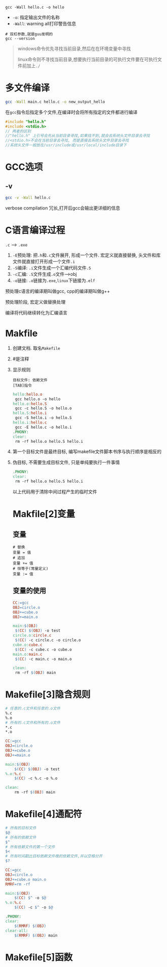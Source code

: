 ```shell
gcc -Wall hello.c -o hello
```

- `-o`: 指定输出文件的名称
- `-Wall`: warning all打印警告信息

```shell
# 双杠参数,就是guu发明的
gcc --version
```

>windows命令优先寻找当前目录,然后在在环境变量中寻找
>
>linux命令则不寻找当前目录,想要执行当前目录的可执行文件要在可执行文件前加上`./`

# 多文件编译

```sh
gcc -Wall main.c hello.c -o new_output_hello 
```

在`gcc`指令后指定多个文件,在编译时会将所有指定的文件都进行编译

```c
#include "hello.h"
#include <stdio.h>
// 两者的区别
//"hello.h" 上引号会先从当前目录寻找,如果找不到,就会去系统头文件目录去寻找
//<stdio.h>不会在当前目录去寻找, 而是直接去系统头文件目录去寻找
//系统头文件一般放在/usr/include或/usr/local/include目录下
```

# GCC选项

## -v

```sh
gcc -v -Wall hello.c
```

verbose compilation 冗长,打开后gcc会输出更详细的信息

# C语言编译过程

`.c` –> `.exe`

1. `-E`预处理: 把`.h`和`.c`文件展开, 形成一个文件. 宏定义就直接替换, 头文件和库文件就直接打开形成一个文件`.i`
2. `-S`编译: `.i`文件生成一个汇编代码文件`.S`
3. `-c`汇编: `.S`文件生成`.o`文件-->obj
4. `-o`链接: `.o`链接为`.exe`,`linux`下链接为`.elf`

预处理c语言的编译期叫做gcc, cpp的编译期叫做g++

预处理阶段, 宏定义做替换处理

编译将代码继续转化为汇编语言

# Makfile

1. 创建文档. 取名`Makefile`

2. #是注释

3. 显示规则
   ```
   目标文件: 依赖文件
   [TAB]指令
   ```

   ```makefile
   hello:hello.o
   	gcc hello.o -o hello
   hello.o:hello.S
   	gcc -c hello.S -o hello.o
   hello.S:hello.i
   	gcc -S hello.i -o hello.S
   hello.i:hello.c
   	gcc -E hello.c -o hello.i
   .PHONY:
   clear:
   	rm -rf hello.o hello.S hello.i
   ```

4. 第一个目标文件是最终目标, 编写makefile文件脚本书序与执行顺序是相反的

5. 伪目标, 不需要生成目标文件, 只是单纯要执行一件事情
   ```makefile
   .PHONY:
   clear:
   	rm -rf hello.o hello.S hello.i
   ```

   以上代码用于清除中间过程产生的临时文件

   # Makfile[2]变量

   ## 变量

   ```
   # 替换
   变量 = 值
   # 追加
   变量 += 值
   # 恒等于(常量定义)
   变量 := 值
   ```

   ## 变量的使用

   ```makefile
   CC:=gcc
   OBJ=circle.o
   OBJ+=cube.o
   OBJ+=main.o
   
   main:$(OBJ)
   	$(CC) $(OBJ) -o test
   circle.o:circle.c
   	$(CC) -c circle.c -o circle.o
   cube.o:cube.c
   	$(CC) -c cube.c -o cube.o
   main.o:main.c
   	$(CC) -c main.c -o main.o
   
   clean:
   	rm -rf $(OBJ) main
   ```

   

# Makefile[3]隐含规则

```makefile
# 任意的.c文件和任意的.o文件
%.c
%.o
# 所有的.c文件和所有的.o文件
*.c
*.o

```

```makefile
CC:=gcc
OBJ=circle.o
OBJ+=cube.o
OBJ+=main.o

main:$(OBJ)
	$(CC) $(OBJ) -o test
%.o:%.c
	$(CC) -c %.c -o %.o

clean:
	rm -rf $(OBJ) main
```

# Makefile[4]通配符

```makefile
# 所有的目标文件
$@
# 所有的依赖文件
$^
# 所有依赖文件的第一个文件
$<
# 所有时间戳比目标依赖文件晚的依赖文件,并以空格分开
$?
```

```makefile
CC:=gcc
OBJ=circle.o
OBJ+=cube.o main.o
RMRF=rm -rf

main:$(OBJ)
	$(CC) $^ -o $@
%.o:%.c
	$(CC) -c $^ -o $@

.PHONY:
clear:
	$(RMRF) $(OBJ)
clear-all:
	$(RMRF) $(OBJ) main
```

# Makefile[5]函数


